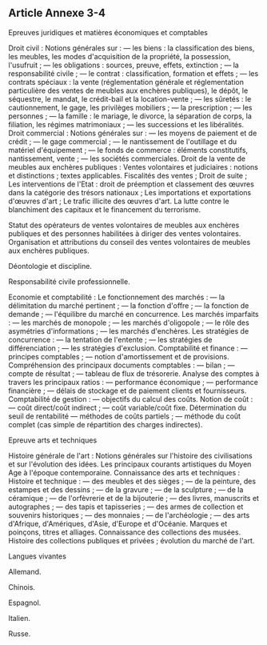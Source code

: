 Article Annexe 3-4
----
Epreuves juridiques et matières économiques et comptables

Droit civil : Notions générales sur : ― les biens : la classification des biens,
les meubles, les modes d'acquisition de la propriété, la possession, l'usufruit
; ― les obligations : sources, preuve, effets, extinction ; ― la responsabilité
civile ; ― le contrat : classification, formation et effets ; ― les contrats
spéciaux : la vente (réglementation générale et réglementation particulière des
ventes de meubles aux enchères publiques), le dépôt, le séquestre, le mandat, le
crédit-bail et la location-vente ; ― les sûretés : le cautionnement, le gage,
les privilèges mobiliers ; ― la prescription ; ― les personnes ; ― la famille :
le mariage, le divorce, la séparation de corps, la filiation, les régimes
matrimoniaux ; ― les successions et les libéralités. Droit commercial : Notions
générales sur : ― les moyens de paiement et de crédit ; ― le gage commercial ; ―
le nantissement de l'outillage et du matériel d'équipement ; ― le fonds de
commerce : éléments constitutifs, nantissement, vente ; ― les sociétés
commerciales. Droit de la vente de meubles aux enchères publiques : Ventes
volontaires et judiciaires : notions et distinctions ; textes applicables.
Fiscalités des ventes ; Droit de suite ; Les interventions de l'Etat : droit de
préemption et classement des œuvres dans la catégorie des trésors nationaux ;
Les importations et exportations d'œuvres d'art ; Le trafic illicite des œuvres
d'art. La lutte contre le blanchiment des capitaux et le financement du
terrorisme.

Statut des opérateurs de ventes volontaires de meubles aux enchères publiques et
des personnes habilitées à diriger des ventes volontaires. Organisation et
attributions du conseil des ventes volontaires de meubles aux enchères
publiques.

Déontologie et discipline.

Responsabilité civile professionnelle.

Economie et comptabilité : Le fonctionnement des marchés : ― la délimitation du
marché pertinent ; ― la fonction d'offre ; ― la fonction de demande ; ―
l'équilibre du marché en concurrence. Les marchés imparfaits : ― les marchés de
monopole ; ― les marchés d'oligopole ; ― le rôle des asymétries d'informations ;
― les marchés d'enchères. Les stratégies de concurrence : ― la tentation de
l'entente ; ― les stratégies de différenciation ; ― les stratégies d'exclusion.
Comptabilité et finance : ― principes comptables ; ― notion d'amortissement et
de provisions. Compréhension des principaux documents comptables : ― bilan ; ―
compte de résultat ; ― tableau de flux de trésorerie. Analyse des comptes à
travers les principaux ratios : ― performance économique ; ― performance
financière ; ― délais de stockage et de paiement clients et fournisseurs.
Comptabilité de gestion : ― objectifs du calcul des coûts. Notion de coût : ―
coût direct/coût indirect ; ― coût variable/coût fixe. Détermination du seuil de
rentabilité ― méthodes de coûts partiels ; ― méthode du coût complet (cas simple
de répartition des charges indirectes).


Epreuve arts et techniques

Histoire générale de l'art : Notions générales sur l'histoire des civilisations
et sur l'évolution des idées. Les principaux courants artistiques du Moyen Age à
l'époque contemporaine. Connaissance des arts et techniques : Histoire et
technique : ― des meubles et des sièges ; ― de la peinture, des estampes et des
dessins ; ― de la gravure ; ― de la sculpture ; ― de la céramique ; ― de
l'orfèvrerie et de la bijouterie ; ― des livres, manuscrits et autographes ; ―
des tapis et tapisseries ; ― des armes de collection et souvenirs historiques ;
― des monnaies ; ― de l'archéologie ; ― des arts d'Afrique, d'Amériques, d'Asie,
d'Europe et d'Océanie. Marques et poinçons, titres et alliages. Connaissance des
collections des musées. Histoire des collections publiques et privées ;
évolution du marché de l'art.


Langues vivantes

Allemand.

Chinois.

Espagnol.

Italien.

Russe.
